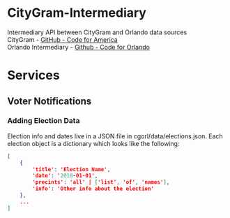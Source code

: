 # CityGram-Intermediary
Intermediary API between CityGram and Orlando data sources  
CityGram - [GitHub - Code for America](https://github.com/codeforamerica/citygram)  
Orlando Intermediary - [Github - Code for Orlando](https://github.com/cforlando/CityGram-Intermediary)

# Services

## Voter Notifications

### Adding Election Data

Election info and dates live in a JSON file in cgorl/data/elections.json. Each election object is a dictionary which looks like the following:

```json
[
    {
        'title': 'Election Name',
        'date': '2018-01-01',
        'precints': 'all' | ['list', 'of', 'names'],
        'info': 'Other info about the election'
    },
    ...
]
```